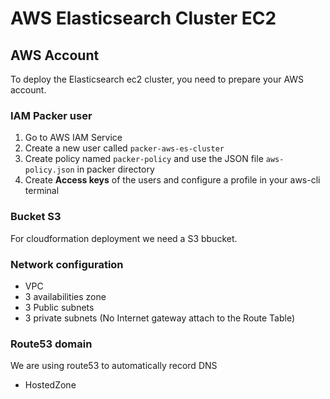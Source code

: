 # AWS Elasticsearch Cluster EC2 

## AWS Account

To deploy the Elasticsearch ec2 cluster, you need to prepare your AWS account.

### IAM Packer user

1. Go to AWS IAM Service
2. Create a new user called `packer-aws-es-cluster`
3. Create policy named `packer-policy` and use the JSON file `aws-policy.json` in packer directory
4. Create **Access keys** of the users and configure a profile in your aws-cli terminal

### Bucket S3

For cloudformation deployment we need a S3 bbucket.

### Network configuration

- VPC
- 3 availabilities zone
- 3 Public subnets
- 3 private subnets (No Internet gateway attach to the Route Table)

### Route53 domain

We are using route53 to automatically record DNS

- HostedZone


